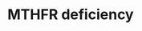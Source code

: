 ---
annotations:
- id: PW:0001840
  parent: disease pathway
  type: Pathway Ontology
  value: hyperhomocysteinemia pathway
- id: PW:0000013
  parent: disease pathway
  type: Pathway Ontology
  value: disease pathway
- id: PW:0002343
  parent: disease pathway
  type: Pathway Ontology
  value: methylenetetrahydrofolate reductase deficiency pathway
- id: CL:0000128
  parent: animal cell
  type: Cell Type Ontology
  value: oligodendrocyte
- id: PW:0000140
  parent: regulatory pathway
  type: Pathway Ontology
  value: folate metabolic pathway
- id: DOID:655
  parent: genetic disease
  type: Disease Ontology
  value: inherited metabolic disorder
- id: PW:0001693
  parent: regulatory pathway
  type: Pathway Ontology
  value: S-adenosylmethionine homeostasis pathway
authors:
- Jessev1993
- DeSl
- Egonw
- Khanspers
- IreneHemel
- Josienlandman
- MaintBot
- Fehrhart
- Eweitz
citedin: ''
communities:
- Diseases
- IEM
- ONTOX
- RareDiseases
description: 'There are currently three hypothesis for demyelination in the Central
  Nervous System (CNS) of methylenetetrahydrofolate reductase (MTHFR) deficient patients.
  These three possible mechanisms are: inadequate methionine synthesis, a deficiency
  of S-adenosylmethionine or accumulation of toxic intermediates from the elevated
  levels of homocysteine. This pathway includes all three of these possible mechanisms.
  This pathway was inspired by Chapter 10 of the book of Blau(ISBN 3642403360 (978-3642403361))
  and the paper by Prasad et al. (2011, https://www.ncbi.nlm.nih.gov/pubmed/21778025).  For
  an overview of disorders related to folate metabolism and transport, please see
  [https://www.wikipathways.org/index.php/Pathway:WP4259].'
last-edited: 2024-01-30
ndex: 565bc14b-8b6a-11eb-9e72-0ac135e8bacf
organisms:
- Homo sapiens
redirect_from:
- /index.php/Pathway:WP4288
- /instance/WP4288
- /instance/WP4288_r128288
revision: r128288
schema-jsonld:
- '@context': https://schema.org/
  '@id': https://wikipathways.github.io/pathways/WP4288.html
  '@type': Dataset
  creator:
    '@type': Organization
    name: WikiPathways
  description: 'There are currently three hypothesis for demyelination in the Central
    Nervous System (CNS) of methylenetetrahydrofolate reductase (MTHFR) deficient
    patients. These three possible mechanisms are: inadequate methionine synthesis,
    a deficiency of S-adenosylmethionine or accumulation of toxic intermediates from
    the elevated levels of homocysteine. This pathway includes all three of these
    possible mechanisms. This pathway was inspired by Chapter 10 of the book of Blau(ISBN
    3642403360 (978-3642403361)) and the paper by Prasad et al. (2011, https://www.ncbi.nlm.nih.gov/pubmed/21778025).  For
    an overview of disorders related to folate metabolism and transport, please see
    [https://www.wikipathways.org/index.php/Pathway:WP4259].'
  keywords:
  - 5,10-Methylene-THF
  - 5-Methyl-THF
  - ASMT
  - BADH
  - BHMT
  - Betaine
  - Betaine aldehyde
  - CASP3
  - CASP9
  - CCT-alpha
  - CDP-choline
  - CHDH
  - CHPT-1
  - COMT
  - Ca2+
  - Ceramide
  - Choline
  - Choline kinase alpha
  - Cytochrome c
  - DAG
  - DNMT1
  - DNMT3A
  - DNMT3B
  - Dimethylglycine
  - EC 2.1.1.72
  - EC 2.1.1.79
  - EHMT1
  - EHMT2
  - HNMT
  - Homocysteine
  - Homocysteine thiolactone
  - MTHFR
  - MetRS
  - Methionine
  - NMDA 1
  - NMDA 2A
  - NMDA 2D
  - PEMT
  - PRMT
  - Phosphatidylcholine
  - Phosphatidylethanolamine
  - Phosphocholine
  - Reactive oxygen species
  - SAH
  - SAM
  - SGMS 1
  - Sphingomyelin
  - '[Myelin basic protein]-N-methylarginine'
  - '[Myelin basic protein]-arginine'
  - betaine
  license: CC0
  name: MTHFR deficiency
seo: CreativeWork
title: MTHFR deficiency
wpid: WP4288
---